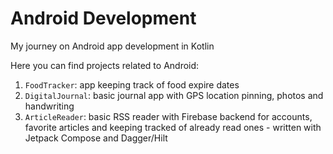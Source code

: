 # Android Development
My journey on Android app development in Kotlin

Here you can find projects related to Android:

1. `FoodTracker`: app keeping track of food expire dates 
2. `DigitalJournal`: basic journal app with GPS location pinning, photos and handwriting
3. `ArticleReader`: basic RSS reader with Firebase backend for accounts, favorite articles and keeping tracked of already read ones - written with Jetpack Compose and Dagger/Hilt